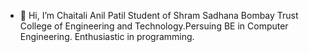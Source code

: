 - 👋 Hi, I’m Chaitali Anil Patil
Student of Shram Sadhana Bombay Trust College of Engineering and Technology.Persuing BE in Computer Engineering. Enthusiastic in programming.
